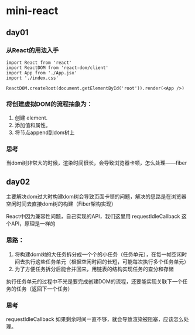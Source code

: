 # mini-react

## day01

### 从React的用法入手 
```
import React from 'react'
import ReactDOM from 'react-dom/client'
import App from './App.jsx'
import './index.css'

ReactDOM.createRoot(document.getElementById('root')).render(<App />)

```

### 将创建虚拟DOM的流程抽象为：
1. 创建 element.
2. 添加值和属性。
3. 将节点append到dom树上

### 思考
当dom树非常大的时候，渲染时间很长，会导致浏览器卡顿，怎么处理——fiber

## day02

主要解决dom过大时构建dom树会导致页面卡顿的问题，解决的思路是在浏览器空闲时间去直接dom树的构建（Fiber架构实现）

React中因为兼容性问题，自己实现的API，我们这里用 requestIdleCallback 这个API，原理是一样的

### 思路：
1. 将构建dom树的大任务拆分成一个个的小任务（任务单元），在每一帧空闲时间去执行这些任务单元（根据空闲时间的长短，可能每次执行多个任务单元）
2. 为了方便任务拆分后能合并回来，用链表的结构实现任务的查分和存储

执行任务单元的过程中不光是要完成创建DOM的流程，还要能实现关联下一个任务的任务（返回下一个任务）

### 思考
requestIdleCallback 如果剩余时间一直不够，就会导致渲染被阻塞，应该怎么处理。